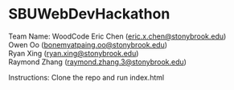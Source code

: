# SBUWebDevHackathon
Team Name: WoodCode
Eric Chen (eric.x.chen@stonybrook.edu) \
Owen Oo (bonemyatpaing.oo@stonybrook.edu) \
Ryan Xing (ryan.xing@stonybrook.edu) \
Raymond Zhang (raymond.zhang.3@stonybrook.edu) 

Instructions:
    Clone the repo and run index.html
